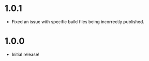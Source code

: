 # 1.0.1
* Fixed an issue with specific build files being incorrectly published.

# 1.0.0
* Initial release!
